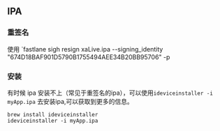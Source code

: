 ## IPA



### 重签名

使用 `fastlane sigh resign xaLive.ipa --signing_identity "674D18BAF901D5790B1755494AEE34B20BB95706" -p 



### 安装

有时候 ipa 安装不上（常见于重签名的ipa），可以使用`ideviceinstaller -i myApp.ipa` 去安装ipa,可以获取到更多的信息。

```
brew install ideviceinstaller   
ideviceinstaller -i myApp.ipa
```

